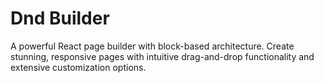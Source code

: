 # Dnd Builder
A powerful React page builder with block-based architecture. Create stunning, responsive pages with intuitive drag-and-drop functionality and extensive customization options.
